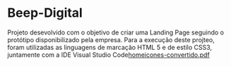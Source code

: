# Beep-Digital
Projeto desevolvido com o objetivo de criar uma Landing Page seguindo o protótipo disponibilizado pela empresa.
Para a execução deste projteo, foram utilizadas as linguagens de marcação HTML 5 e de estilo CSS3, juntamente com a IDE Visual Studio Code[homeicones-convertido.pdf](https://github.com/ThyagoOliveira1/Beep-Digital/files/8414225/homeicones-convertido.pdf)
